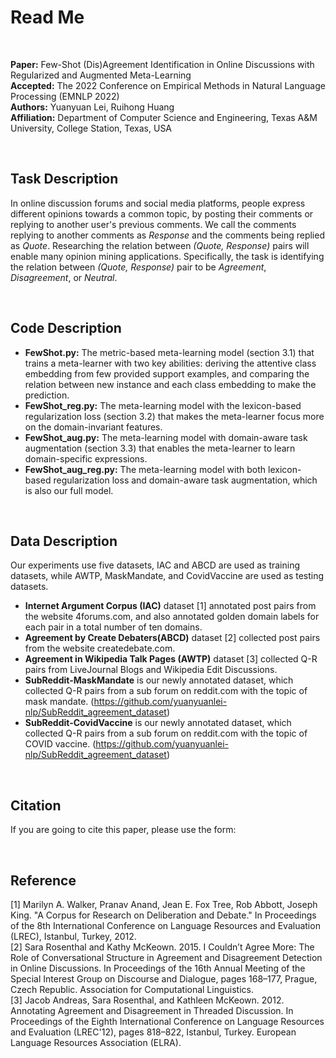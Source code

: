 # Read Me

<br/>

**Paper:** Few-Shot (Dis)Agreement Identification in Online Discussions with Regularized and Augmented Meta-Learning<br/>
**Accepted:** The 2022 Conference on Empirical Methods in Natural Language Processing (EMNLP 2022)<br/>
**Authors:** Yuanyuan Lei, Ruihong Huang<br/>
**Affiliation:** Department of Computer Science and Engineering, Texas A&M University, College Station, Texas, USA

<br/>

## Task Description
In online discussion forums and social media platforms, people express different opinions towards a common topic, by posting their comments or replying to another user's previous comments. We call the comments replying to another comments as *Response* and the comments being replied as *Quote*. Researching the relation between *(Quote, Response)* pairs will enable many opinion mining applications. Specifically, the task is identifying the relation between *(Quote, Response)* pair to be *Agreement*, *Disagreement*, or *Neutral*.

<br/>

## Code Description
* **FewShot.py:** The metric-based meta-learning model (section 3.1) that trains a meta-learner with two key abilities: deriving the attentive class embedding from few provided support examples, and comparing the relation between new instance and each class embedding to make the prediction.
* **FewShot_reg.py:** The meta-learning model with the lexicon-based regularization loss (section 3.2) that makes the meta-learner focus more on the domain-invariant features.
* **FewShot_aug.py:** The meta-learning model with domain-aware task augmentation (section 3.3) that enables the meta-learner to learn domain-specific expressions.
* **FewShot_aug_reg.py:** The meta-learning model with both lexicon-based regularization loss and domain-aware task augmentation, which is also our full model.

<br/>

## Data Description
Our experiments use five datasets, IAC and ABCD are used as training datasets, while AWTP, MaskMandate, and CovidVaccine are used as testing datasets.
* **Internet Argument Corpus (IAC)** dataset [1] annotated post pairs from the website 4forums.com, and also annotated golden domain labels for each pair in a total number of ten domains.
* **Agreement by Create Debaters(ABCD)** dataset [2] collected post pairs from  the website createdebate.com.
* **Agreement in Wikipedia Talk Pages (AWTP)** dataset [3] collected Q-R pairs from LiveJournal Blogs and Wikipedia Edit Discussions.
* **SubReddit-MaskMandate** is our newly annotated dataset, which collected Q-R pairs from a sub forum on reddit.com with the topic of mask mandate. (https://github.com/yuanyuanlei-nlp/SubReddit_agreement_dataset)
* **SubReddit-CovidVaccine** is our newly annotated dataset, which collected Q-R pairs from a sub forum on reddit.com with the topic of COVID vaccine. (https://github.com/yuanyuanlei-nlp/SubReddit_agreement_dataset)

<br/>

## Citation
If you are going to cite this paper, please use the form:

<br/>

## Reference
[1] Marilyn A. Walker, Pranav Anand, Jean E. Fox Tree, Rob Abbott, Joseph King. "A Corpus for Research on Deliberation and Debate." In Proceedings of the 8th International Conference on Language Resources and Evaluation (LREC), Istanbul, Turkey, 2012.<br/>
[2] Sara Rosenthal and Kathy McKeown. 2015. I Couldn’t Agree More: The Role of Conversational Structure in Agreement and Disagreement Detection in Online Discussions. In Proceedings of the 16th Annual Meeting of the Special Interest Group on Discourse and Dialogue, pages 168–177, Prague, Czech Republic. Association for Computational Linguistics.<br/>
[3] Jacob Andreas, Sara Rosenthal, and Kathleen McKeown. 2012. Annotating Agreement and Disagreement in Threaded Discussion. In Proceedings of the Eighth International Conference on Language Resources and Evaluation (LREC'12), pages 818–822, Istanbul, Turkey. European Language Resources Association (ELRA).

